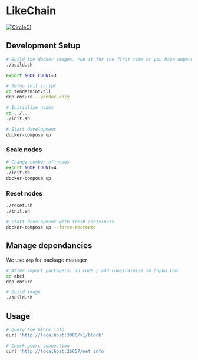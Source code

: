 
# LikeChain

[![CircleCI](https://circleci.com/gh/likecoin/likechain.svg?style=svg)](https://circleci.com/gh/likecoin/likechain)

## Development Setup
```sh
# Build the docker images, run it for the first time or you have dependency updates
./build.sh

export NODE_COUNT=3

# Setup init script
cd tendermint/cli
dep ensure --vendor-only

# Initialize nodes
cd ../..
./init.sh

# Start development
docker-compose up
```

### Scale nodes
```sh
# Change number of nodes
export NODE_COUNT=4
./init.sh
docker-compose up
```

### Reset nodes
```sh
./reset.sh
./init.sh

# Start development with fresh containers
docker-compose up --force-recreate
```

## Manage dependancies
We use `dep` for package manager
```sh
# After import package(s) in code / add constrain(s) in Gopkg.toml
cd abci
dep ensure

# Build image
./build.sh
```

## Usage
```sh
# Query the block info
curl 'http://localhost:3000/v1/block'

# Check peers connection
curl 'http://localhost:26657/net_info'
```
